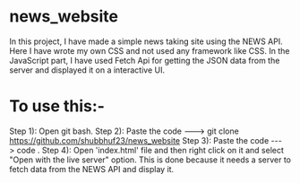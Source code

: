 # news_website
In this project, I have made a simple news taking site using the NEWS API. 
Here I have wrote my own CSS and not used any framework like CSS.
In the JavaScript part, I have used Fetch Api for getting the JSON data from the server and displayed it on a interactive UI.

# To use this:-
Step 1): Open git bash.
Step 2): Paste the code ---> git clone https://github.com/shubbhuf23/news_website
Step 3): Paste the code ---> code .
Step 4): Open 'index.html' file and then right click on it and select "Open with the live server" option.
This is done because it needs a server to fetch data from the NEWS API and display it.
